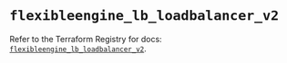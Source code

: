 # `flexibleengine_lb_loadbalancer_v2`

Refer to the Terraform Registry for docs: [`flexibleengine_lb_loadbalancer_v2`](https://registry.terraform.io/providers/flexibleenginecloud/flexibleengine/1.46.0/docs/resources/lb_loadbalancer_v2).
